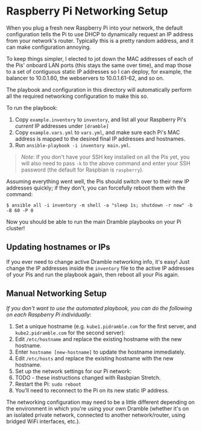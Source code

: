 # Raspberry Pi Networking Setup

When you plug a fresh new Raspberry Pi into your network, the default configuration tells the Pi to use DHCP to dynamically request an IP address from your network's router. Typically this is a pretty random address, and it can make configuration annoying.

To keep things simpler, I elected to jot down the MAC addresses of each of the Pis' onboard LAN ports (this stays the same over time), and map those to a set of contiguous static IP addresses so I can deploy, for example, the balancer to 10.0.1.60, the webservers to 10.0.1.61-62, and so on.

The playbook and configuration in this directory will automatically perform all the required networking configuration to make this so.

To run the playbook:

1. Copy `example.inventory` to `inventory`, and list all your Raspberry Pi's _current_ IP addresses under `[dramble]`
2. Copy `example.vars.yml` to `vars.yml`, and make sure each Pi's MAC address is mapped to the desired final IP addresses and hostnames.
3. Run `ansible-playbook -i inventory main.yml`.

> _Note_: If you don't have your SSH key installed on all the Pis yet, you will also need to pass `-k` to the above command and enter your SSH password (the default for Raspbian is `raspberry`).

Assuming everything went well, the Pis should switch over to their new IP addresses quickly; if they don't, you can forcefully reboot them with the command:

    $ ansible all -i inventory -m shell -a "sleep 1s; shutdown -r now" -b -B 60 -P 0

Now you should be able to run the main Dramble playbooks on your Pi cluster!

## Updating hostnames or IPs

If you ever need to change active Dramble networking info, it's easy! Just change the IP addresses inside the `inventory` file to the active IP addresses of your Pis and run the playbook again, then reboot all your Pis again.

## Manual Networking Setup

_If you don't want to use the automated playbook, you can do the following on each Raspberry Pi individually_:

1. Set a unique hostname (e.g. `kube1.pidramble.com` for the first server, and `kube2.pidramble.com` for the second server):
1. Edit `/etc/hostname` and replace the existing hostname with the new hostname.
1. Enter `hostname [new-hostname]` to update the hostname immediately.
1. Edit `/etc/hosts` and replace the existing hostname with the new hostname.
1. Set up the network settings for our Pi network:
1. TODO - these instructions changed with Rasbpian Stretch.
1. Restart the Pi: `sudo reboot`
1. You'll need to reconnect to the Pi on its new static IP address.

The networking configuration may need to be a little different depending on the environment in which you're using your own Dramble (whether it's on an isolated private network, connected to another network/router, using bridged WiFi interfaces, etc.).
